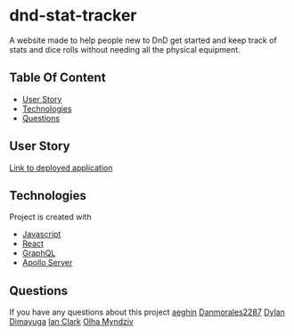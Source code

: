 # dnd-stat-tracker

A website made to help people new to DnD get started and keep track of stats and dice rolls without needing all the physical equipment.

## Table Of Content
* [User Story](#user-story)
* [Technologies](#technologies)
* [Questions](#questions)

## User Story



[Link to deployed application]()



## Technologies
Project is created with 
* [Javascript](https://www.javascript.com/)
* [React](https://reactjs.org/)
* [GraphQL](https://graphql.org/)
* [Apollo Server](https://www.apollographql.com/docs/apollo-server/)

## Questions
  If you have any questions about this project 
  [aeghin](https://github.com/aeghin)
  [Danmorales2287](https://github.com/Danmorales2287)
  [Dylan Dimayuga](https://github.com/DylanDimayuga)
  [Ian Clark](https://github.com/IanClark-fullStack)
  [Olha Myndziv](https://github.com/OlhaMyndziv)
